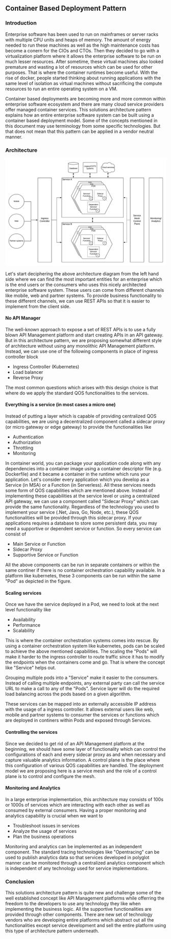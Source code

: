 ## Container Based Deployment Pattern

### Introduction
Enterprise software has been used to run on mainframes or server racks with multiple CPU units and heaps of memory. The amount of energy needed to run these machines as well as the high maintenance costs has become a conern for the CIOs and CTOs. Then they decided to go with a virtualization platform where it allows the enterprise software to be run on much lesser resources. After sometime, these virtual machines also looked premature and wasting a lot of resources which can be used for other purposes. That is where the container runtimes become useful. With the rise of docker, people started thinking about running applications with the same level of isolation as virtual machines without sacrificing the compute resources to run an entire operating system on a VM. 

Container based deployments are becoming more and more common within enterprise software ecosystem and there are many cloud service providers offer managed container services. This solutions architecture pattern explains how an entire enterprise software system can be built using a container based deployment model. Some of the concepts mentioned in this document may use terminology from some specific technologies. But that does not mean that this pattern can be applied in a vendor neutral manner. 

### Architecture

![Container-Based-Deployment-Pattern](Container-based-deployment-pattern.png)

Let's start deciphering the above architecture diagram from the left hand side where we can find the most important entities for an enterprise which is the end users or the consumers who uses this nicely architected enterprise software system. These users can come from different channels like mobile, web and partner systems. To provide business functionality to these different channels, we can use REST APIs so that it is easier to implement from the client side. 


#### No API Manager
The well-known approach to expose a set of REST APIs is to use a fully blown API Management platform and start creating APIs in an API gateway. But in this architecture pattern, we are proposing somewhat different style of architecture without using any monolithic API Management platform. Instead, we can use one of the following components in place of ingress controller block

- Ingress Controller (Kubernetes)
- Load balancer
- Reverse Proxy

The most common questions which arises with this design choice is that where do we apply the standard QOS functionalities to the services. 

#### Everything is a service (in most cases a micro one)
Instead of putting a layer which is capable of providing centralized QOS capabilities, we are using a decentralized component called a sidecar proxy (or micro gateway or edge gateway) to provide the functionalities like

- Authentication
- Authorization
- Throttling
- Monitoring

In container world, you can package your application code along with any dependencies into a container image using a container descriptor file (e.g. Dockerfile) and it became a container in the runtime which runs your application. Let's consider every application which you develop as a Service (in MSA) or a Function (in Serverless). All these services needs some form of QOS capabilities which are mentioned above. Instead of implementing these capabilities at the service level or using a centralized API gateway, we can use a component called "Sidecar Proxy" which can provide the same functionality. Regardless of the technology you used to implement your service (.Net, Java, Go, Node, etc.), these QOS functionalities will be provided through this sidecar proxy. If your applications requires a database to store some persistent data, you may need a supportive or dependent service or function. So every service can consist of 

- Main Service or Function
- Sidecar Proxy
- Supportive Service or Function

All the above components can be run in separate containers or within the same continer if there is no container orchestration capability available. In a platform like kubernetes, these 3 components can be run within the same "Pod" as depicted in the figure.

#### Scaling services
Once we have the service deployed in a Pod, we need to look at the next level functionality like

- Availability
- Performance
- Scalability

This is where the container orchestration systems comes into rescue. By using a container orchestration system like kubernetes, pods can be scaled to achieve the above mentioned capabilities. The scaling the "Pods" will make it harder to the ingress controller to route traffic since it has to modify the endpoints when the containers come and go. That is where the concept like "Service" helps out. 

Grouping multiple pods into a "Service" make it easier to the consumers. Instead of calling multiple endpoints, any external party can call the service URL to make a call to any of the "Pods". Service layer will do the required load balancing across the pods based on a given algorithm. 

These services can be mapped into an externally accessible IP address with the usage of a ingress controller. It allows external users like web, mobile and partner systems to consumer the services or functions which are deployed in continers within Pods and exposed through Services. 

#### Controlling the services
Since we decided to get rid of an API Management platform at the beginning, we should have some layer of functionality which can control the configurations of each and every sidecar proxy as and when necessary and capture valuable analytics information. A control plane is the place where this configuration of various QOS capabilities are handled. The deployment model we are proposing here is a service mesh and the role of a control plane is to control and configure the mesh. 

#### Monitoring and Analytics
In a large enterprise implementation, this architecture may consists of 100s or 1000s of services which are interacting with each other as well as consumed by external consumers. Having a proper monitoring and analytics capability is crucial when we want to 

- Troubleshoot issues in services
- Analyze the usage of services
- Plan the business operations

Monitoring and analytics can be implemented as an independent component. The standard tracing technologies like "Opentracing" can be used to publish analytics data so that services developed in polyglot manner can be monitored through a centralized analytics component which is independent of any technology used for service implementations. 

### Conclusion
This solutions architecture pattern is quite new and challenge some of the well established concept like API Management platforms while offerring the freedom to the developers to use any technology they like when implementing the business logic. All the supportive functionalities are provided through other components. There are new set of technology vendors who are developing entire platforms which abstract out all the functionalities except service development and sell the entire platform using this type of architecture pattern underneath. 
